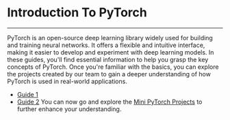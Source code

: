 # Introduction To PyTorch
--------------------------
PyTorch is an open-source deep learning library widely used for building and training neural networks. It offers a flexible and intuitive interface, making it easier to develop and experiment with deep learning models. In these guides, you'll find essential information to help you grasp the key concepts of PyTorch. Once you're familiar with the basics, you can explore the projects created by our team to gain a deeper understanding of how PyTorch is used in real-world applications.
- [Guide 1](https://github.com/fatnaoui/SimLLM/blob/main/IntroToPyTorch/Introduction_To_PyTorch_Part_1.pdf)
- [Guide 2](https://github.com/fatnaoui/SimLLM/blob/main/IntroToPyTorch/Introduction_To_PyTorch_Part_2.pdf)
You can now go and explore the [Mini PyTorch Projects](https://github.com/fatnaoui/SimLLM/tree/main/IntroToPyTorch/MiniProject) to further enhance your understanding.
